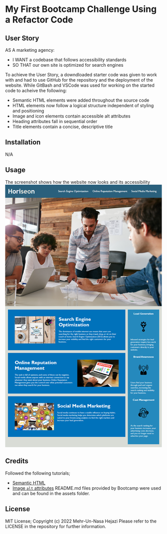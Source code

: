 # My First Bootcamp Challenge Using a Refactor Code
## User Story
AS A marketing agency:
- I WANT a codebase that follows accessibility standards
- SO THAT our own site is optimized for search engines

To achieve the User Story, a downdloaded starter code was given to work with and had to use GitHub for the repository and the deployment of the website. While GitBash and VSCode was used for working on the started code to acheive the following:
- Semantic HTML elements were added throughout the source code
- HTML elements now follow a logical structure independent of styling and positioning
- Image and icon elements contain accessible alt attributes
- Heading attributes fall in sequential order
- Title elements contain a concise, descriptive title
## Installation
N/A
## Usage
The screenshot shows how the website now looks and its accessibility
![alt text](https://github.com/mewmew88/first-challenge/blob/main/04-code-refactor-lesson/assets/01-html-css-git-challenge-demo.png)

## Credits
Followed the following tutorials; 
* [Semantic HTML](https://www.w3schools.com/html/html5_semantic_elements.asp)
* [Image `alt` attributes](https://www.w3schools.com/tags/att_img_alt.asp)
README.md files provided by Bootcamp were used and can be found in the assets folder.

## License
MIT License; Copyright (c) 2022 Mehr-Un-Nasa Hejazi
Please refer to the LICENSE in the repository for further information. 
